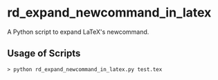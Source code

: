 # rd_expand_newcommand_in_latex

A Python script to expand LaTeX's newcommand.

## Usage of Scripts

```
> python rd_expand_newcommand_in_latex.py test.tex
```
